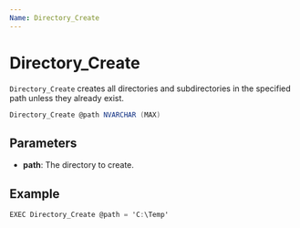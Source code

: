 ```yaml
---
Name: Directory_Create
---
```


# Directory_Create

`Directory_Create` creates all directories and subdirectories in the specified path unless they already exist.

```csharp
Directory_Create @path NVARCHAR (MAX)
```

## Parameters

 - **path**: The directory to create.

## Example

```csharp
EXEC Directory_Create @path = 'C:\Temp'
```

